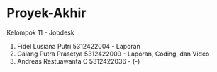# Proyek-Akhir
Kelompok 11 - Jobdesk
1. Fidel Lusiana Putri    5312422004 - Laporan
2. Galang Putra Prasetya  5312422009 - Laporan, Coding, dan Video
3. Andreas Restuawanta C  5312422036 - (-)
